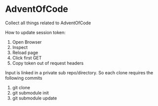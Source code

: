 # AdventOfCode
Collect all things related to AdventOfCode



How to update session token:
1. Open Browser
2. Inspect
3. Reload page
4. Click first GET
5. Copy token out of request headers


Input is linked in a private sub repo/directory. So each clone requires the following commits
1. git clone <URL to solutions repo>
2. git submodule init
3. git submodule update
